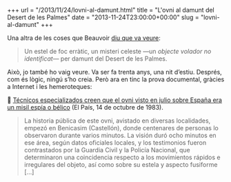 +++
url = "/2013/11/24/lovni-al-damunt.html"
title = "L'ovni al damunt del Desert de les Palmes"
date = "2013-11-24T23:00:00+00:00"
slug = "lovni-al-damunt"
+++

Una altra de les coses que Beauvoir [diu que va veure](https://carlesbellver.net/contes/lavistacansada.html):

> Un estel de foc erràtic, un misteri celeste —un *objecte volador no identificat*— per damunt del Desert de les Palmes.

Això, jo també ho vaig veure. Va ser fa trenta anys, una nit d’estiu. Després, com és lògic, ningú s’ho creia. Però ara en tinc la prova documental, gràcies a Internet i les hemeroteques:

📎 [Técnicos especializados creen que el ovni visto en julio sobre España era un misil espía o bélico](http://elpais.com/diario/1983/10/14/espana/434934022_850215.html) (El País, 14 de octubre de 1983).

> La historia pública de este ovni, avistado en diversas localidades, empezó en Benicasim (Castellón), donde centenares de personas lo observaron durante varios minutos. La visión duró ocho minutos en ese área, según datos oficiales locales, y los testimonios fueron contrastados por la Guardia Civil y la Policía Nacional, que determinaron una coincidencia respecto a los movimientos rápidos e irregulares del objeto, así como sobre su estela y aspecto fusiforme […]

